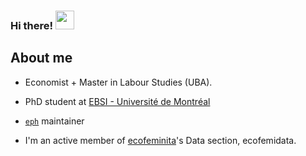 ### Hi there! <img src="https://raw.githubusercontent.com/MartinHeinz/MartinHeinz/master/wave.gif" width="30px">

## About me 

- Economist + Master in Labour Studies (UBA).
  
- PhD student at [EBSI - Université de Montréal](https://ebsi.umontreal.ca/programmes-cours/cycles-superieurs/doctorat-en-sciences-information/)

- [`eph`](https://github.com/ropensci/eph) maintainer

- I'm an active member of [ecofeminita](https://ecofeminita.com/?v=5b61a1b298a0)'s Data section, ecofemidata.



